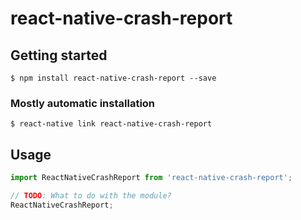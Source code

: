 # react-native-crash-report

## Getting started

`$ npm install react-native-crash-report --save`

### Mostly automatic installation

`$ react-native link react-native-crash-report`

## Usage
```javascript
import ReactNativeCrashReport from 'react-native-crash-report';

// TODO: What to do with the module?
ReactNativeCrashReport;
```
